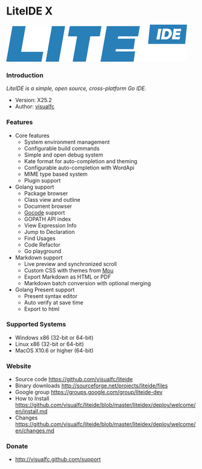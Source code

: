 <!-- Welcome to LiteIDE X -->

LiteIDE X
=========

![liteide-logo](liteidex/liteide-logo/liteide.png)

### Introduction

_LiteIDE is a simple, open source, cross-platform Go IDE._

* Version: X25.2
* Author: [visualfc](mailto:visualfc@gmail.com)

### Features
* Core features
	* System environment management
	* Configurable build commands
	* Simple and open debug system
	* Kate format for auto-completion and theming
	* Configurable auto-completion with WordApi
	* MIME type based system
	* Plugin support
* Golang support
	* Package browser
	* Class view and outline
	* Document browser
	* [Gocode](https://github.com/nsf/gocode) support
	* GOPATH API index
	* View Expression Info
	* Jump to Declaration
	* Find Usages
	* Code Refactor
	* Go playground
* Markdown support
	* Live preview and synchronized scroll
	* Custom CSS with themes from [Mou](http://mouapp.com) 
	* Export Markdown as HTML or PDF
	* Markdown batch conversion with optional merging
* Golang Present support
	* Present syntax editor
	* Auto verify at save time
	* Export to html	

### Supported Systems
* Windows x86 (32-bit or 64-bit) 
* Linux x86 (32-bit or 64-bit)
* MacOS X10.6 or higher (64-bit)

### Website
* Source code
<https://github.com/visualfc/liteide>
* Binary downloads 
<http://sourceforge.net/projects/liteide/files>
* Google group
<https://groups.google.com/group/liteide-dev>
* How to Install
<https://github.com/visualfc/liteide/blob/master/liteidex/deploy/welcome/en/install.md>
* Changes
<https://github.com/visualfc/liteide/blob/master/liteidex/deploy/welcome/en/changes.md>

### Donate
* <http://visualfc.github.com/support>
